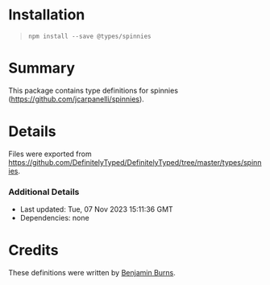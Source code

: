 # Installation
> `npm install --save @types/spinnies`

# Summary
This package contains type definitions for spinnies (https://github.com/jcarpanelli/spinnies).

# Details
Files were exported from https://github.com/DefinitelyTyped/DefinitelyTyped/tree/master/types/spinnies.

### Additional Details
 * Last updated: Tue, 07 Nov 2023 15:11:36 GMT
 * Dependencies: none

# Credits
These definitions were written by [Benjamin Burns](https://github.com/benjamincburns).
